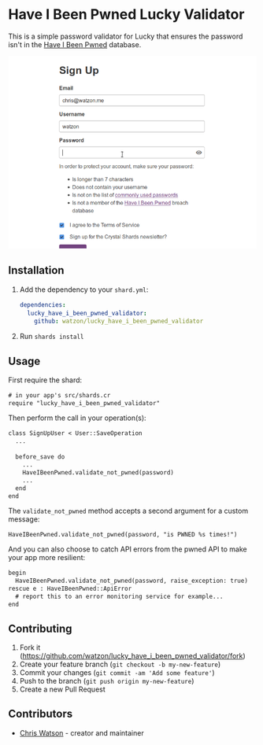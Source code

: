 # Have I Been Pwned Lucky Validator

This is a simple password validator for Lucky that ensures the password isn't in the [Have I Been Pwned](https://haveibeenpwned.com/) database.

![In Action](https://raw.githubusercontent.com/watzon/lucky_have_i_been_pwned_validator/master/img/in-action.gif)

## Installation

1. Add the dependency to your `shard.yml`:

   ```yaml
   dependencies:
     lucky_have_i_been_pwned_validator:
       github: watzon/lucky_have_i_been_pwned_validator
   ```

2. Run `shards install`

## Usage

First require the shard:

```crystal
# in your app's src/shards.cr
require "lucky_have_i_been_pwned_validator"
```

Then perform the call in your operation(s):

```crystal
class SignUpUser < User::SaveOperation
  ...

  before_save do
    ...
    HaveIBeenPwned.validate_not_pwned(password)
    ...
  end
end
```

The `validate_not_pwned` method accepts a second argument for a custom message:

```crystal
HaveIBeenPwned.validate_not_pwned(password, "is PWNED %s times!")
```

And you can also choose to catch API errors from the pwned API to make your app
more resilient:

```crystal
begin
  HaveIBeenPwned.validate_not_pwned(password, raise_exception: true)
rescue e : HaveIBeenPwned::ApiError
  # report this to an error monitoring service for example...
end
```

## Contributing

1. Fork it (<https://github.com/watzon/lucky_have_i_been_pwned_validator/fork>)
2. Create your feature branch (`git checkout -b my-new-feature`)
3. Commit your changes (`git commit -am 'Add some feature'`)
4. Push to the branch (`git push origin my-new-feature`)
5. Create a new Pull Request

## Contributors

- [Chris Watson](https://github.com/watzon) - creator and maintainer
